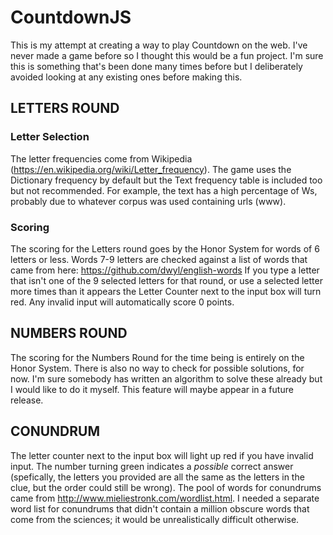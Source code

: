 # CountdownJS

This is my attempt at creating a way to play Countdown on the web. I've never made a game before so I thought this would be a fun project. I'm sure this is something that's been done many times before but I deliberately avoided looking at any existing ones before making this.

## LETTERS ROUND

### Letter Selection

The letter frequencies come from Wikipedia (https://en.wikipedia.org/wiki/Letter_frequency). The game uses the Dictionary frequency by default but the Text frequency table is included too but not recommended. For example, the text has a high percentage of Ws, probably due to whatever corpus was used containing urls (www). 

### Scoring

The scoring for the Letters round goes by the Honor System for words of 6 letters or less. Words 7-9 letters are checked against a list of words that came from here: https://github.com/dwyl/english-words
If you type a letter that isn't one of the 9 selected letters for that round, or use a selected letter more times than it appears the Letter Counter next to the input box will turn red. Any invalid input will automatically score 0 points.

## NUMBERS ROUND
The scoring for the Numbers Round for the time being is entirely on the Honor System. There is also no way to check for possible solutions, for now. I'm sure somebody has written an algorithm to solve these already but I would like to do it myself. This feature will maybe appear in a future release.

## CONUNDRUM
The letter counter next to the input box will light up red if you have invalid input. The number turning green indicates a *possible* correct answer (spefically, the letters you provided are all the same as the letters in the clue, but the order could still be wrong). The pool of words for conundrums came from http://www.mieliestronk.com/wordlist.html. I needed a separate word list for conundrums that didn't contain a million obscure words that come from the sciences; it would be unrealistically difficult otherwise.

